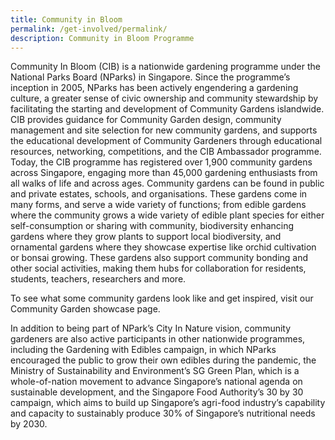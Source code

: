 ```yaml
---
title: Community in Bloom
permalink: /get-involved/permalink/
description: Community in Bloom Programme
---
```

Community In Bloom (CIB) is a nationwide gardening programme under the National Parks Board (NParks) in Singapore. Since the programme’s inception in 2005, NParks has been actively engendering a gardening culture, a greater sense of civic ownership and community stewardship by facilitating the starting and development of Community Gardens islandwide. CIB provides guidance for Community Garden design, community management and site selection for new community gardens, and supports the educational development of Community Gardeners through educational resources, networking, competitions, and the CIB Ambassador programme. 
Today, the CIB programme has registered over 1,900 community gardens across Singapore, engaging more than 45,000 gardening enthusiasts from all walks of life and across ages. Community gardens can be found in public and private estates, schools, and organisations. These gardens come in many forms, and serve a wide variety of functions; from edible gardens where the community grows a wide variety of edible plant species for either self-consumption or sharing with community, biodiversity enhancing gardens where they grow plants to support local biodiversity, and ornamental gardens where they showcase expertise like orchid cultivation or bonsai growing. These gardens also support community bonding and other social activities, making them hubs for collaboration for residents, students, teachers, researchers and more. 

To see what some community gardens look like and get inspired, visit our Community Garden showcase page.

In addition to being part of NPark’s City In Nature vision, community gardeners are also active participants in other nationwide programmes, including the Gardening with Edibles campaign, in which NParks encouraged the public to grow their own edibles during the pandemic, the Ministry of Sustainability and Environment’s SG Green Plan, which is a whole-of-nation movement to advance Singapore’s national agenda on sustainable development, and the Singapore Food Authority’s 30 by 30 campaign, which aims to build up Singapore’s agri-food industry’s capability and capacity to sustainably produce 30% of Singapore’s nutritional needs by 2030.  
